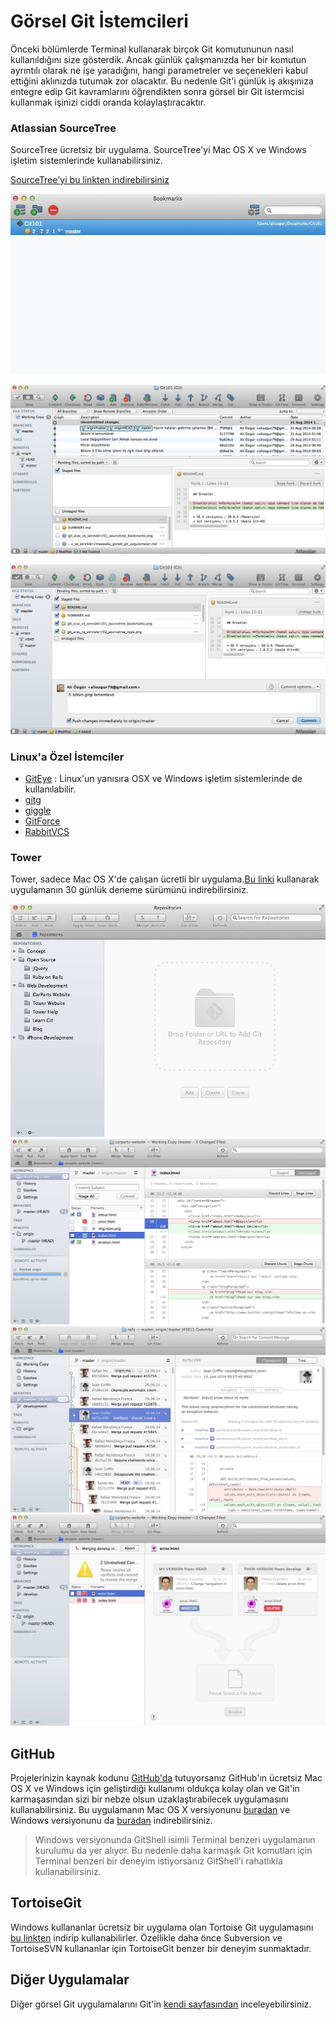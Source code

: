 # Görsel Git İstemcileri

Önceki bölümlerde Terminal kullanarak birçok Git komutununun nasıl kullanıldığını size gösterdik. Ancak günlük çalışmanızda her bir komutun ayrıntılı olarak ne işe yaradığını, hangi parametreler ve seçenekleri kabul ettiğini aklınızda tutumak zor olacaktır. Bu nedenle Git'i günlük iş akışınıza entegre edip Git kavramlarını öğrendikten sonra görsel bir Git istermcisi kullanmak işinizi ciddi oranda kolaylaştıracaktır.


### Atlassian SourceTree
SourceTree ücretsiz bir uygulama. SourceTree'yi Mac OS X ve Windows işletim sistemlerinde kullanabilirsiniz.


[SourceTree'yi bu linkten indirebilirsiniz](http://www.sourcetreeapp.com/)


![SourceTree Bookmarks](01_sourcetree_bookmarks.jpg "SourceTree Bookmarks")

![SourceTree Repository](02_sourcetree_repo.jpg "SourceTree Repository")

![SourceTree Commit and Push](03_sourcetree_commit.jpg "SourceTree Commit and Push")

### Linux'a Özel İstemciler

* [GitEye](http://www.collab.net/products/giteye) : Linux'un yanısıra OSX ve Windows işletim sistemlerinde de kullanılabilir.
* [gitg](https://wiki.gnome.org/Apps/Gitg/)
* [giggle](https://wiki.gnome.org/Apps/giggle/)
* [GitForce](http://gdevic.github.com/GitForce)
* [RabbitVCS](http://www.rabbitvcs.org/)

### Tower

Tower, sadece Mac OS X'de çalışan ücretli bir uygulama.[Bu linki](http://www.git-tower.com/) kullanarak uygulamanın 30 günlük deneme sürümünü indirebilirsiniz.


![Tower Repos](04_tower.jpg "Tower Repos")
![Tower Working Copy](05_tower_workingcopy.jpg "Tower Working Copy")
![Tower Commit History](06_tower_commithist.jpg "Tower Commit History")
![Tower Conflict View](07_tower_conflict.jpg "Tower Conflict View")

## GitHub
Projelerinizin kaynak kodunu [GitHub'da](http://www.github.com "GitHub") tutuyorsanız GitHub'ın ücretsiz Mac OS X ve Windows için geliştirdiği kullanımı oldukça kolay olan ve Git'in karmaşasından sizi bir nebze olsun uzaklaştırabilecek uygulamasını kullanabilirsiniz. Bu uygulamanın Mac OS X versiyonunu [buradan](https://mac.github.com) ve Windows versiyonunu da [buradan](https://windows.github.com) indirebilirsiniz.
> Windows versiyonunda GitShell isimli Terminal benzeri uygulamanın kurulumu da yer alıyor. Bu nedenle daha karmaşık Git komutları için Terminal benzeri bir deneyim istiyorsanız GitShell'i rahatlıkla kullanabilirsiniz.

## TortoiseGit

Windows kullananlar ücretsiz bir uygulama olan Tortoise Git uygulamasını [bu linkten](https://code.google.com/p/tortoisegit/) indirip kullanabilirler. Özellikle daha önce Subversion ve  TortoiseSVN kullananlar için TortoiseGit benzer bir deneyim sunmaktadır.

## Diğer Uygulamalar
Diğer görsel Git uygulamalarını Git'in [kendi sayfasından](http://git-scm.com/downloads/guis) inceleyebilirsiniz.

